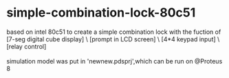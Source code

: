 # simple-combination-lock-80c51
based on intel 80c51 to create a simple combination lock with the fuction of [7-seg digital cube display] \ [prompt in LCD screen] \ [4*4 keypad input] \ [relay control]
<br></br>
simulation model was put in 'newnew.pdsprj',which can be run on @Proteus 8
